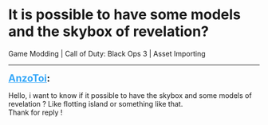 # It is possible to have some models and the skybox of revelation?
Game Modding | Call of Duty: Black Ops 3 | Asset Importing

---
<strong style="font-size: 1.4em;"><span style="text-decoration: underline;text-decoration-color: #34a7f9;"><span style="color:#34a7f9;">AnzoToi</span></span>:</strong>

<p>Hello, i want to know if it possible to have the skybox and some models of revelation ? Like flotting island or something like that.<br />Thank for reply !</p>
